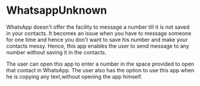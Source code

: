 # WhatsappUnknown

WhatsApp doesn't offer the facility to message a number till it is not saved in your contacts.
It becomes an issue when you have to message someone for one time and hence you don't want to save his number and make your contacts messy.
Hence, this app enables the user to send message to any number without saving it in the contacts. 

The user can open this app to enter a number in the space provided to open that contact in WhatsApp.
The user also has the option to use this app when he is copying any text,without opening the app himself.
